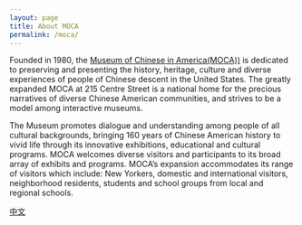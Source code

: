 ```yaml
---
layout: page
title: About MOCA
permalink: /moca/
---
```


Founded in 1980, the [Museum of Chinese in America(MOCA))](http://www.mocanyc.org/) is dedicated to
preserving and presenting the history, heritage, culture and diverse experiences of
people of Chinese descent in the United States. The greatly expanded MOCA at 215
Centre Street is a national home for the precious narratives of diverse Chinese
American communities, and strives to be a model among interactive museums.

The Museum promotes dialogue and understanding among people of all cultural
backgrounds, bringing 160 years of Chinese American history to vivid life through its
innovative exhibitions, educational and cultural programs. MOCA welcomes diverse
visitors and participants to its broad array of exhibits and programs. MOCA’s expansion
accommodates its range of visitors which include: New Yorkers, domestic and
international visitors, neighborhood residents, students and school groups from local
and regional schools.


[中文](https://mocaspike150.github.io/%E5%85%B3%E4%BA%8E/)
